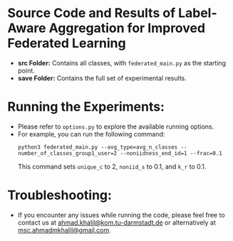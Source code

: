 # Source Code and Results of Label-Aware Aggregation for Improved Federated Learning

- **src Folder:** Contains all classes, with `federated_main.py` as the starting point.
- **save Folder:** Contains the full set of experimental results.

# Running the Experiments:
- Please refer to `options.py` to explore the available running options.
- For example, you can run the following command: 
  ```
  python3 federated_main.py --avg_type=avg_n_classes --number_of_classes_group1_user=2 --noniidness_end_id=1 --frac=0.1
  ```
  This command sets `unique_c` to 2, `noniid_s` to 0.1, and `k_r` to 0.1.

# Troubleshooting:
- If you encounter any issues while running the code, please feel free to contact us at ahmad.khalil@kom.tu-darmstadt.de or alternatively at msc.ahmadmkhalil@gmail.com.
